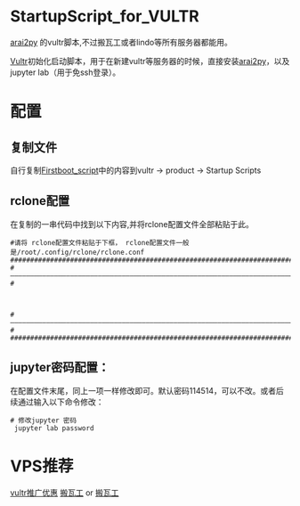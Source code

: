# StartupScript_for_VULTR
[arai2py](https://github.com/SuperMore/Aria2Py) 的vultr脚本,不过搬瓦工或者lindo等所有服务器都能用。

[Vultr](https://www.vultr.com/?ref=8126287)初始化启动脚本，用于在新建vultr等服务器的时候，直接安装[arai2py](https://github.com/SuperMore/Aria2Py)，以及jupyter lab（用于免ssh登录）。

# 配置
## 复制文件
自行复制[Firstboot_script](https://github.com/SuperMore/StartupScript_for_VULTR/blob/main/Firstboot_script)中的内容到vultr -> product -> Startup Scripts 

## rclone配置
在复制的一串代码中找到以下内容,并将rclone配置文件全部粘贴于此。

```
#请将 rclone配置文件粘贴于下框， rclone配置文件一般是/root/.config/rclone/rclone.conf
##############################################################################################
#————————————————————————————————————————————————————————————————————————————————————————————#



#————————————————————————————————————————————————————————————————————————————————————————————#
##############################################################################################
```

## jupyter密码配置：
在配置文件末尾，同上一项一样修改即可。默认密码114514，可以不改。或者后续通过输入以下命令修改：
```
# 修改jupyter 密码
 jupyter lab password
```
# VPS推荐
[vultr推广优惠](https://www.vultr.com/?ref=8126287)
[搬瓦工](https://bwh81.net/aff.php?aff=63547) or 
[搬瓦工](https://bandwagonhost.com/aff.php?aff=63547)
